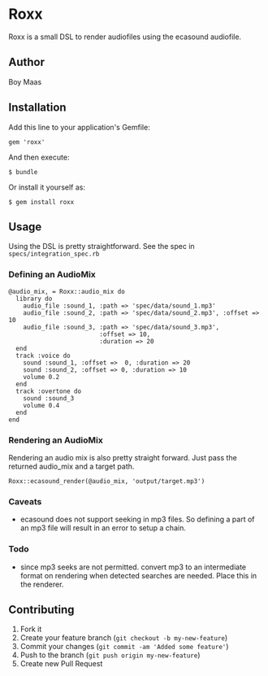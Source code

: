 # Roxx

Roxx is a small DSL to render audiofiles using the ecasound audiofile.

## Author

Boy Maas 

## Installation

Add this line to your application's Gemfile:

    gem 'roxx'

And then execute:

    $ bundle

Or install it yourself as:

    $ gem install roxx

## Usage

Using the DSL is pretty straightforward. See the spec in `specs/integration_spec.rb`

### Defining an AudioMix

    @audio_mix, = Roxx::audio_mix do 
      library do
        audio_file :sound_1, :path => 'spec/data/sound_1.mp3'
        audio_file :sound_2, :path => 'spec/data/sound_2.mp3', :offset => 10
        audio_file :sound_3, :path => 'spec/data/sound_3.mp3', 
                             :offset => 10,
                             :duration => 20
      end
      track :voice do
        sound :sound_1, :offset =>  0, :duration => 20
        sound :sound_2, :offset => 0, :duration => 10
        volume 0.2
      end
      track :overtone do
        sound :sound_3
        volume 0.4
      end
    end

### Rendering an AudioMix

Rendering an audio mix is also pretty straight forward. Just pass the returned audio\_mix
and a target path.

    Roxx::ecasound_render(@audio_mix, 'output/target.mp3')

### Caveats

* ecasound does not support seeking in mp3 files. So defining a part of an mp3
  file will result in an error to setup a chain.

### Todo

* since mp3 seeks are not permitted. convert mp3 to an intermediate format on rendering when detected searches
  are needed. Place this in the renderer.

## Contributing

1. Fork it
2. Create your feature branch (`git checkout -b my-new-feature`)
3. Commit your changes (`git commit -am 'Added some feature'`)
4. Push to the branch (`git push origin my-new-feature`)
5. Create new Pull Request
